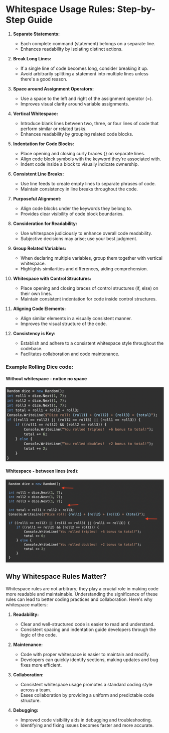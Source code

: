 # Whitespace Usage Rules: Step-by-Step Guide

1. **Separate Statements:**
   - Each complete command (statement) belongs on a separate line.
   - Enhances readability by isolating distinct actions.

2. **Break Long Lines:**
   - If a single line of code becomes long, consider breaking it up.
   - Avoid arbitrarily splitting a statement into multiple lines unless there's a good reason.

3. **Space around Assignment Operators:**
   - Use a space to the left and right of the assignment operator (=).
   - Improves visual clarity around variable assignments.

4. **Vertical Whitespace:**
   - Introduce blank lines between two, three, or four lines of code that perform similar or related tasks.
   - Enhances readability by grouping related code blocks.

5. **Indentation for Code Blocks:**
   - Place opening and closing curly braces {} on separate lines.
   - Align code block symbols with the keyword they're associated with.
   - Indent code inside a block to visually indicate ownership.

6. **Consistent Line Breaks:**
   - Use line feeds to create empty lines to separate phrases of code.
   - Maintain consistency in line breaks throughout the code.

7. **Purposeful Alignment:**
   - Align code blocks under the keywords they belong to.
   - Provides clear visibility of code block boundaries.

8. **Consideration for Readability:**
   - Use whitespace judiciously to enhance overall code readability.
   - Subjective decisions may arise; use your best judgment.

9. **Group Related Variables:**
   - When declaring multiple variables, group them together with vertical whitespace.
   - Highlights similarities and differences, aiding comprehension.

10. **Whitespace with Control Structures:**
    - Place opening and closing braces of control structures (if, else) on their own lines.
    - Maintain consistent indentation for code inside control structures.

11. **Aligning Code Elements:**
    - Align similar elements in a visually consistent manner.
    - Improves the visual structure of the code.

12. **Consistency is Key:**
    - Establish and adhere to a consistent whitespace style throughout the codebase.
    - Facilitates collaboration and code maintenance.

### Example Rolling Dice code:

#### Without whitespace - notice no space 
![Without whitespace](./image/withoutWhiteSpace.PNG)

#### Whitespace - between lines (red):
![With whitespace](./image/whiteSpace.PNG)

## Why Whitespace Rules Matter?

Whitespace rules are not arbitrary; they play a crucial role in making code more readable and maintainable. Understanding the significance of these rules can lead to better coding practices and collaboration. Here's why whitespace matters:

1. **Readability:**
   - Clear and well-structured code is easier to read and understand.
   - Consistent spacing and indentation guide developers through the logic of the code.

2. **Maintenance:**
   - Code with proper whitespace is easier to maintain and modify.
   - Developers can quickly identify sections, making updates and bug fixes more efficient.

3. **Collaboration:**
   - Consistent whitespace usage promotes a standard coding style across a team.
   - Eases collaboration by providing a uniform and predictable code structure.

4. **Debugging:**
   - Improved code visibility aids in debugging and troubleshooting.
   - Identifying and fixing issues becomes faster and more accurate.